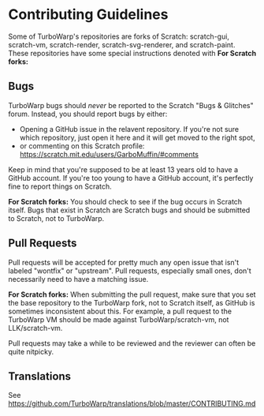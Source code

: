 # Contributing Guidelines

Some of TurboWarp's repositories are forks of Scratch: scratch-gui, scratch-vm, scratch-render, scratch-svg-renderer, and scratch-paint. These repositories have some special instructions denoted with **For Scratch forks:**

## Bugs

TurboWarp bugs should *never* be reported to the Scratch "Bugs & Glitches" forum. Instead, you should report bugs by either:

 - Opening a GitHub issue in the relavent repository. If you're not sure which repository, just open it here and it will get moved to the right spot,
 - or commenting on this Scratch profile: https://scratch.mit.edu/users/GarboMuffin/#comments

Keep in mind that you're supposed to be at least 13 years old to have a GitHub account. If you're too young to have a GitHub account, it's perfectly fine to report things on Scratch.

**For Scratch forks:** You should check to see if the bug occurs in Scratch itself. Bugs that exist in Scratch are Scratch bugs and should be submitted to Scratch, not to TurboWarp.

## Pull Requests

Pull requests will be accepted for pretty much any open issue that isn't labeled "wontfix" or "upstream". Pull requests, especially small ones, don't necessarily need to have a matching issue.

**For Scratch forks:** When submitting the pull request, make sure that you set the base repository to the TurboWarp fork, not to Scratch itself, as GitHub is sometimes inconsistent about this. For example, a pull request to the TurboWarp VM should be made against TurboWarp/scratch-vm, not LLK/scratch-vm.

Pull requests may take a while to be reviewed and the reviewer can often be quite nitpicky.

## Translations

See https://github.com/TurboWarp/translations/blob/master/CONTRIBUTING.md
